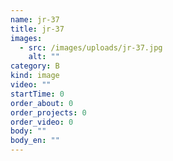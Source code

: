 ```yaml
---
name: jr-37
title: jr-37
images:
  - src: /images/uploads/jr-37.jpg
    alt: ""
category: B
kind: image
video: ""
startTime: 0
order_about: 0
order_projects: 0
order_video: 0
body: ""
body_en: ""
---
```


